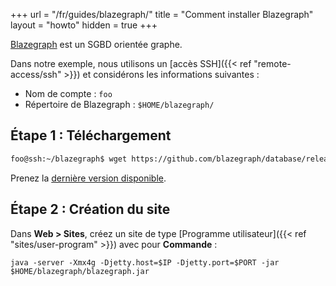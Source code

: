 +++
url = "/fr/guides/blazegraph/"
title = "Comment installer Blazegraph"
layout = "howto"
hidden = true
+++

[Blazegraph](https://blazegraph.com/) est un SGBD orientée graphe.


Dans notre exemple, nous utilisons un [accès SSH]({{< ref "remote-access/ssh" >}}) et considérons les informations suivantes :

- Nom de compte : `foo`
- Répertoire de Blazegraph : `$HOME/blazegraph/`


## Étape 1 : Téléchargement

```sh
foo@ssh:~/blazegraph$ wget https://github.com/blazegraph/database/releases/download/<blazegraph-last-version>/blazegraph.jar
```

Prenez la [dernière version disponible](https://github.com/blazegraph/database/releases).

## Étape 2 : Création du site

Dans **Web > Sites**, créez un site de type [Programme utilisateur]({{< ref "sites/user-program" >}}) avec pour **Commande** :

```
java -server -Xmx4g -Djetty.host=$IP -Djetty.port=$PORT -jar $HOME/blazegraph/blazegraph.jar
```
